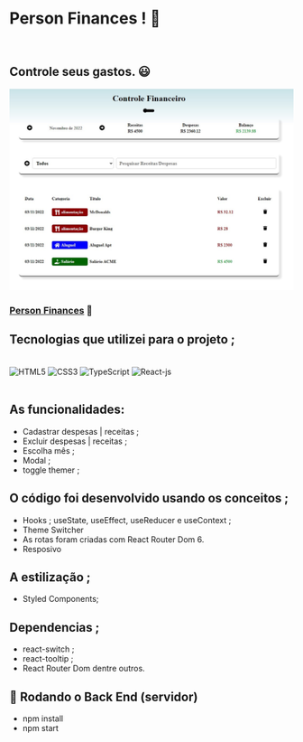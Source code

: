 # Person Finances ! 🤑
<br>

## Controle seus gastos. 😃 

![](./src/assets/images/financial-control.jpg)

### [Person Finances](https://react-js-person-finances.netlify.app/) 🔗

## Tecnologias que utilizei para o projeto ;  
<div style="display: inline_block"><br>
    <img  align="center" src="https://cdn.jsdelivr.net/gh/devicons/devicon/icons/html5/html5-original-wordmark.svg" heigth="30" width="40"alt="HTML5">
    <img  align="center" src="https://cdn.jsdelivr.net/gh/devicons/devicon/icons/css3/css3-original-wordmark.svg" heigth="30" width="40"alt="CSS3">
    <img  align="center" src="https://cdn.jsdelivr.net/gh/devicons/devicon/icons/typescript/typescript-original.svg"  heigth="30" width="40"alt="TypeScript">
    <img  align="center" src="https://cdn.jsdelivr.net/gh/devicons/devicon/icons/react/react-original-wordmark.svg" heigth="30" width="40"alt="React-js">
</div>

<br>

##  As funcionalidades:
- Cadastrar despesas | receitas ;
- Excluir despesas | receitas ;
- Escolha mês ;
- Modal ;
- toggle themer ;
## O código foi desenvolvido usando os conceitos ; 
- Hooks ; useState, useEffect, useReducer e useContext ;
- Theme Switcher
- As rotas foram criadas com React Router Dom 6.
- Resposivo
## A estilização ; 
- Styled Components; 
## Dependencias ; 
- react-switch ; 
- react-tooltip ; 
- React Router Dom dentre outros. 
## 🎲 Rodando o Back End (servidor)
- npm install
- npm start




